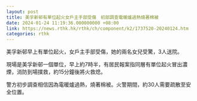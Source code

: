```yaml
---
layout: post
title: 美孚新邨有單位起火女戶主手部受傷　初部調查電暖爐過熱燒著棉被
date: 2024-01-24 11:19:36.000000000 +08:00
link: https://news.rthk.hk/rthk/ch/component/k2/1737520-20240124.htm
categories: rthk
---
```


美孚新邨早上有單位起火，女戶主手部受傷，她的兩名女兒受驚，3人送院。

現場是美孚新邨一個單位，早上約7時半，有居民報案指同層有單位起火冒出濃煙，消防到場撲救，約15分鐘後將火救熄。

警方初步調查相信因為電暖爐過熱，燒著棉被。火警期間，約30人需要疏散至安全位置。

